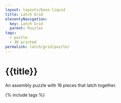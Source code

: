 ```yaml
---
layout: layouts/base.liquid
title: Latch Grid
eleventyNavigation:
  key: Latch Grid
  parent: Puzzles
tags:
  - puzzle
  - 3D printed
permalink: latch/grid/puzzle/
---
```

# {{title}}

An assembly puzzle with 16 pieces that latch together.

{% include tags %}
